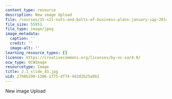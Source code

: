 ```yaml
---
content_type: resource
description: New image Upload
file: /courses/15-s21-nuts-and-bolts-of-business-plans-january-iap-2014/27b8b29012061f75df74442d2b25a9b1_2.1_slide_43.jpg
file_size: 55951
file_type: image/jpeg
image_metadata:
  caption: ''
  credit: ''
  image-alt: ''
learning_resource_types: []
license: https://creativecommons.org/licenses/by-nc-sa/4.0/
ocw_type: OCWImage
resourcetype: Image
title: 2.1_slide_43.jpg
uid: 27b8b290-1206-1f75-df74-442d2b25a9b1
---
```

New image Upload